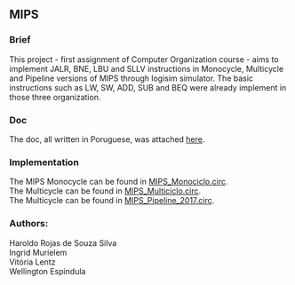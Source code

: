 ## MIPS
### Brief
This project - first assignment of Computer Organization course - aims to implement JALR, BNE, LBU and SLLV instructions in Monocycle, Multicycle and Pipeline versions of MIPS through logisim simulator. The basic instructions such as LW, SW, ADD, SUB and BEQ were already implement in those three organization.

### Doc
The doc, all written in Poruguese, was attached [here](MIPS%20-%20G1.pdf).

### Implementation
The MIPS Monocycle can be found in [MIPS_Monociclo.circ](MIPS_Monociclo.circ). <br>
The Multicycle can be found in [MIPS_Multiciclo.circ](MIPS_Multiciclo.circ). <br>
The Multicycle can be found in [MIPS_Pipeline_2017.circ](MIPS_Pipeline_2017.circ).


### Authors:
Haroldo Rojas de Souza Silva <br>
Ingrid Murielem <br>
Vitória Lentz <br>
Wellington Espindula
